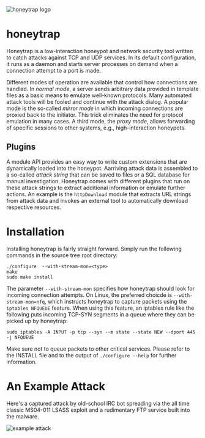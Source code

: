 ![honeytrap logo](https://github.com/tillmannw/honeytrap/blob/master/doc/logo.png)

# honeytrap

Honeytrap is a low-interaction honeypot and network security tool written to catch attacks against TCP and UDP services. In its default configuration, it runs as a daemon and starts server processes on demand when a connection attempt to a port is made.

Different modes of operation are available that control how connections are handled. In *normal mode*, a server sends arbitrary data provided in template files as a basic means to emulate well-known protocols. Many automated attack tools will be fooled and continue with the attack dialog. A popular mode is the so-called *mirror mode* in which incoming connections are proxied back to the initiator. This trick eliminates the need for protocol emulation in many cases. A third mode, the *proxy mode*, allows forwarding of specific sessions to other systems, e.g., high-interaction honeypots.

## Plugins
A module API provides an easy way to write custom extensions that are dynamically loaded into the honeypot. Aarriving attack data is assembled to a so-called *attack string* that can be saved to files or a SQL database for manual investigation. Honeytrap comes with different plugins that run on these attack strings to extract additional information or emulate further actions. An example is the `httpDownload` module that extracts URL strings from attack data and invokes an external tool to automatically download respective resources.

# Installation
Installing honeytrap is fairly straight forward. Simply run the following commands in the source tree root directory:
```
./configure  --with-stream-mon=<type>
make
sudo make install
```
The parameter `--with-stream-mon` specifies how honeytrap should look for incoming connection attempts. On Linux, the preferred choicde is `--with-stream-mon=nfq`, which instructs honeytrap to capture packets using the `iptables NFQUEUE` feature. When using this feature, an iptables rule like the following puts incoming TCP-SYN segments in a queue where they can be picked up by honeytrap:
```
sudo iptables -A INPUT -p tcp --syn --m state --state NEW --dport 445 -j NFQUEUE
```
Make sure not to queue packets to other critical services. Please refer to the INSTALL file and to the output of `./configure --help` for further information.

# An Example Attack
Here's a captured attack by old-school IRC bot spreading via the all time classic MS04-011 LSASS exploit and a rudimentary FTP service built into the malware.

![example attack](https://github.com/tillmannw/honeytrap/blob/master/doc/example.png)
